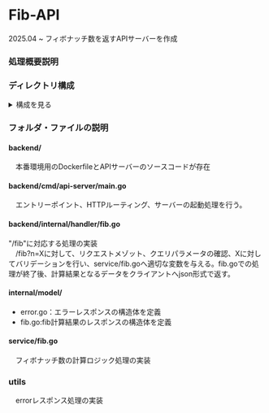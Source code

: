 # Fib-API
2025.04 ~ フィボナッチ数を返すAPIサーバーを作成

### 処理概要説明


### ディレクトリ構成
<details><summary>構成を見る</summary>
<pre>
├── backend
│   ├── cmd
│   │   └── api-server
│   │       └── main.go
│   ├── Dockerfile     本番環境用
│   ├── go.mod
│   └── internal
│       ├── handler
│       │   └── fib.go
│       ├── model
│       │   ├── error.go
│       │   └── fib.go
│       ├── service
│       │   └── fib.go
│       └── utils
│           └── error.go
├── docker-compose.yml     開発環境用
├── Dockerfile             開発環境用
└── README.md
</pre>
</details>

### フォルダ・ファイルの説明

#### backend/
　本番環境用のDockerfileとAPIサーバーのソースコードが存在

#### backend/cmd/api-server/main.go
　エントリーポイント、HTTPルーティング、サーバーの起動処理を行う。

#### backend/internal/handler/fib.go
"/fib"に対応する処理の実装  
　/fib?n=Xに対して、リクエストメゾット、クエリパラメータの確認、Xに対してバリデーションを行い、service/fib.goへ適切な変数を与える。fib.goでの処理が終了後、計算結果となるデータをクライアントへjson形式で返す。　　　　　　　　　　　　　　　　　　　　　　　　　

#### internal/model/
- error.go：エラーレスポンスの構造体を定義
- fib.go:fib計算結果のレスポンスの構造体を定義

#### service/fib.go
　フィボナッチ数の計算ロジック処理の実装

### utils
　errorレスポンス処理の実装
